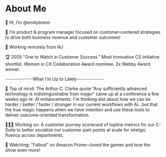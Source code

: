 # About Me

👋 Hi, I’m @emilybrenn

🦄 I’m product & program manager focused on customer-centered strategies to drive both business revenue and customer outcomes!

🍕 Working remotely from NJ

🏆 2025 "One to Watch in Customer Success." Most Innovative CS Initiative shortlist. Women in CX Collaboration Award nominee. 2x Webby Award winner.

--------------What I'm Up to Lately--------------

🎩 Top of mind: The Arthur C. Clarke quote “Any sufficiently advanced technology is indistinguishable from magic” came up at a conference a few weeks ago re: AI enhancements. I'm thinking alot about how we can be harder / better / faster / stronger in our current workflows with AI…but that the true magic happens when we have intention and use these tools to deliver outcome-oriented transformation.
  
👩🏻‍💻 Working on: A customer journey scorecard of topline metrics for our C-Suite to better socialize our customer pain points at scale for stretgic fluency across departments.

🍿 Watching: "Fallout" on Amazon Prime—loved the games and love the show even more!
